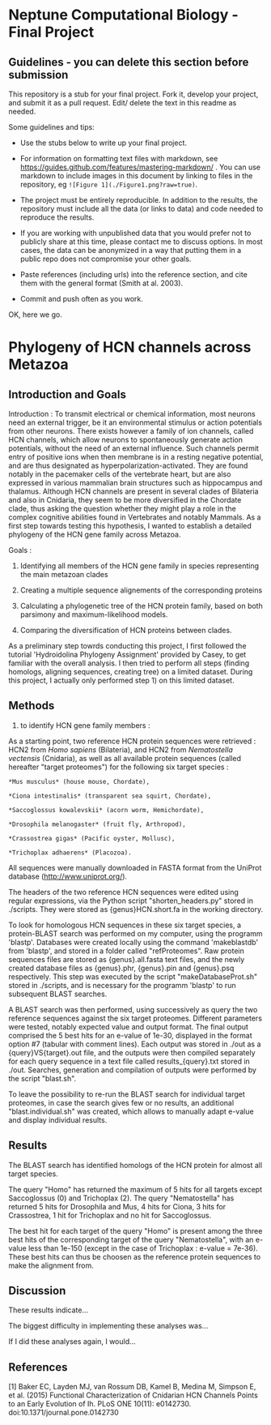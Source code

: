 # Neptune Computational Biology - Final Project

## Guidelines - you can delete this section before submission

This repository is a stub for your final project. Fork it, develop your project, and submit it as a pull request. Edit/ delete the text in this readme as needed.

Some guidelines and tips:

- Use the stubs below to write up your final project.

- For information on formatting text files with markdown, see https://guides.github.com/features/mastering-markdown/ . You can use markdown to include images in this document by linking to files in the repository, eg `![Figure 1](./Figure1.png?raw=true)`.

- The project must be entirely reproducible. In addition to the results, the repository must include all the data (or links to data) and code needed to reproduce the results.

- If you are working with unpublished data that you would prefer not to publicly share at this time, please contact me to discuss options. In most cases, the data can be anonymized in a way that putting them in a public repo does not compromise your other goals.

- Paste references (including urls) into the reference section, and cite them with the general format (Smith at al. 2003).

- Commit and push often as you work.

OK, here we go.

# Phylogeny of HCN channels across Metazoa

## Introduction and Goals

Introduction : 	To transmit electrical or chemical information, most neurons need an external trigger, be it an environmental stimulus or action potentials from other neurons. There exists however a family of ion channels, called HCN channels, which allow neurons to spontaneously generate action potentials, without the need of an external influence. Such channels permit entry of positive ions when then membrane is in a resting negative potential, and are thus designated as hyperpolarization-activated. They are found notably in the pacemaker cells of the vertebrate heart, but are also expressed in various mammalian brain structures such as hippocampus and thalamus. Although HCN channels are present in several clades of Bilateria and also in Cnidaria, they seem to be more diversified in the Chordate clade, thus asking the question whether they might play a role in the complex cognitive abilities found in Vertebrates and notably Mammals. As a first step towards testing this hypothesis, I wanted to establish a detailed phylogeny of the HCN gene family across Metazoa.


Goals :

1) Identifying all members of the HCN gene family in species representing the main metazoan clades

2) Creating a multiple sequence alignements of the corresponding proteins

3) Calculating a phylogenetic tree of the HCN protein family, based on both parsimony and maximum-likelihood models.

4) Comparing the diversification of HCN proteins between clades.

As a preliminary step towrds conducting this project, I first followed the tutorial 'Hydroidolina Phylogeny Assignment' provided by Casey, to get familiar with the overall analysis. I then tried to perform all steps (finding homologs, aligning sequences, creating tree) on a limited dataset. During this project, I actually only performed step 1) on this limited dataset.


## Methods

1) to identify HCN gene family members :

As a starting point, two reference HCN protein sequences were retrieved : HCN2 from *Homo sapiens* (Bilateria), and HCN2 from *Nematostella vectensis* (Cnidaria), as well as all available protein sequences (called hereafter "target proteomes") for the following six target species :
	
	*Mus musculus* (house mouse, Chordate),
	
	*Ciona intestinalis* (transparent sea squirt, Chordate),
	
	*Saccoglossus kowalevskii* (acorn worm, Hemichordate),
	
	*Drosophila melanogaster* (fruit fly, Arthropod),
	
	*Crassostrea gigas* (Pacific oyster, Mollusc),
	
	*Trichoplax adhaerens* (Placozoa).

All sequences were manually downloaded in FASTA format from the UniProt database (http://www.uniprot.org/).

The headers of the two reference HCN sequences were edited using regular expressions, via the Python script "shorten_headers.py" stored in ./scripts. They were stored as {genus}HCN.short.fa in the working directory.

To look for homologous HCN sequences in these six target species, a protein-BLAST search was performed on my computer, using the programm 'blastp'. Databases were created locally using the command 'makeblastdb' from 'blastp', and stored in a folder called "refProteomes". Raw protein sequences files are stored as {genus}.all.fasta text files, and the newly created database files as {genus}.phr, {genus}.pin and {genus}.psq respectively. This step was executed by the script "makeDatabaseProt.sh" stored in ./scripts, and is necessary for the programm 'blastp' to run subsequent BLAST searches.

A BLAST search was then performed, using successively as query the two reference sequences against the six target proteomes. Different parameters were tested, notably expected value and output format. The final output comprised the 5 best hits for an e-value of 1e-30, displayed in the format option #7 (tabular with comment lines). Each output was stored in ./out as a {query}VS{target}.out file, and the outputs were then compiled separately for each query sequence in a text file called results_{query}.txt stored in ./out. Searches, generation and compilation of outputs were performed by the script "blast.sh".

To leave the possibility to re-run the BLAST search for individual target proteomes, in case the search gives few or no results, an additional "blast.individual.sh" was created, which allows to manually adapt e-value and display individual results.


## Results

The BLAST search has identified homologs of the HCN protein for almost all target species.

The query "Homo" has returned the maximum of 5 hits for all targets except Saccoglossus (0) and Trichoplax (2).
The query "Nematostella" has returned 5 hits for Drosophila and Mus, 4 hits for Ciona, 3 hits for Crassostrea, 1 hit for Trichoplax  and no hit for Saccoglossus.

The best hit for each target of the query "Homo" is present among the three best hits of the corresponding target of the query "Nematostella", with an e-value less than 1e-150 (except in the case of Trichoplax : e-value = 7e-36). These best hits can thus be choosen as the reference protein sequences to make the alignment from.


## Discussion

These results indicate...

The biggest difficulty in implementing these analyses was...

If I did these analyses again, I would...

## References

[1] Baker EC, Layden MJ, van Rossum DB, Kamel B, Medina M, Simpson E, et al. (2015) Functional Characterization of Cnidarian HCN Channels Points to an Early Evolution of Ih. PLoS ONE 10(11): e0142730. doi:10.1371/journal.pone.0142730
